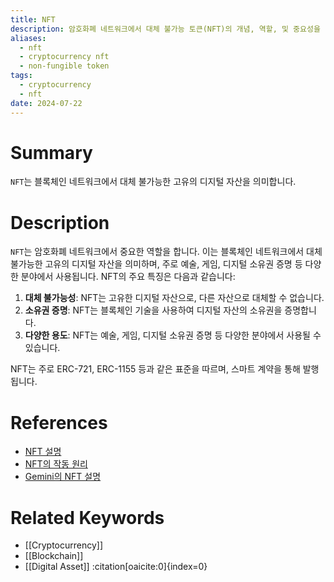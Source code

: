 ```yaml
---
title: NFT
description: 암호화폐 네트워크에서 대체 불가능 토큰(NFT)의 개념, 역할, 및 중요성을 다룹니다.
aliases:
  - nft
  - cryptocurrency nft
  - non-fungible token
tags:
  - cryptocurrency
  - nft
date: 2024-07-22
---
```


# Summary

`NFT`는 블록체인 네트워크에서 대체 불가능한 고유의 디지털 자산을 의미합니다.

# Description

`NFT`는 암호화폐 네트워크에서 중요한 역할을 합니다. 이는 블록체인 네트워크에서 대체 불가능한 고유의 디지털 자산을 의미하며, 주로 예술, 게임, 디지털 소유권 증명 등 다양한 분야에서 사용됩니다. NFT의 주요 특징은 다음과 같습니다:

1. **대체 불가능성**: NFT는 고유한 디지털 자산으로, 다른 자산으로 대체할 수 없습니다.
2. **소유권 증명**: NFT는 블록체인 기술을 사용하여 디지털 자산의 소유권을 증명합니다.
3. **다양한 용도**: NFT는 예술, 게임, 디지털 소유권 증명 등 다양한 분야에서 사용될 수 있습니다.

NFT는 주로 ERC-721, ERC-1155 등과 같은 표준을 따르며, 스마트 계약을 통해 발행됩니다.

# References

- [NFT 설명](https://en.wikipedia.org/wiki/Non-fungible_token)
- [NFT의 작동 원리](https://ethereum.org/en/glossary/#nft)
- [Gemini의 NFT 설명](https://www.gemini.com/cryptopedia/search?query=nft)

# Related Keywords

- [[Cryptocurrency]]
- [[Blockchain]]
- [[Digital Asset]]
  &#8203;:citation[oaicite:0]{index=0}&#8203;
